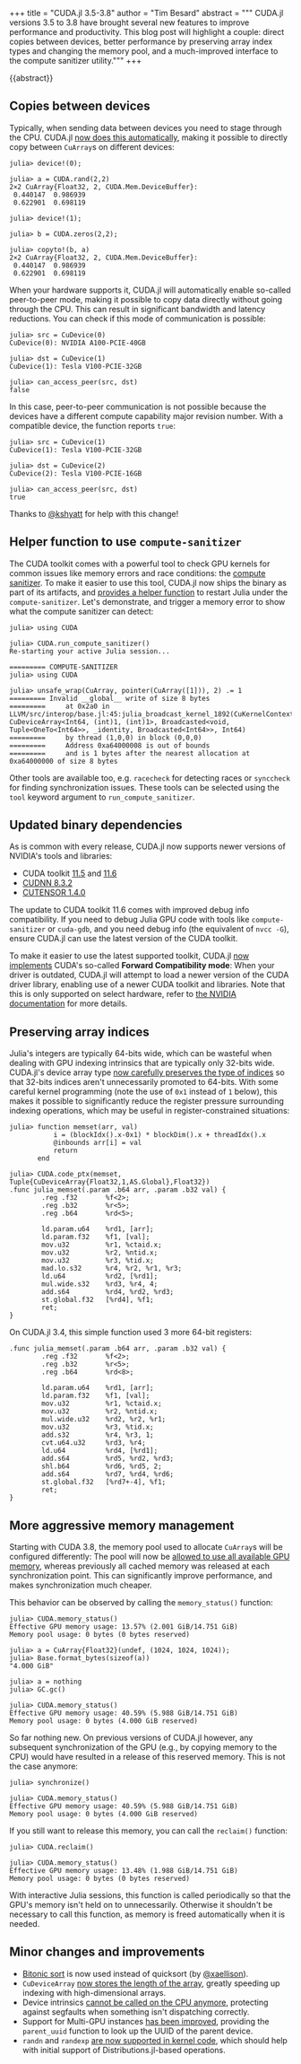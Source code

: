 +++
title = "CUDA.jl 3.5-3.8"
author = "Tim Besard"
abstract = """
  CUDA.jl versions 3.5 to 3.8 have brought several new features to improve performance and productivity. This blog post will highlight a couple: direct copies between devices, better performance by preserving array index types and changing the memory pool, and a much-improved interface to the compute sanitizer utility."""
+++

{{abstract}}


## Copies between devices

Typically, when sending data between devices you need to stage through the CPU. CUDA.jl [now
does this automatically](https://github.com/JuliaGPU/CUDA.jl/pull/1284), making it possible
to directly copy between `CuArray`s on different devices:

```julia-repl
julia> device!(0);

julia> a = CUDA.rand(2,2)
2×2 CuArray{Float32, 2, CUDA.Mem.DeviceBuffer}:
 0.440147  0.986939
 0.622901  0.698119

julia> device!(1);

julia> b = CUDA.zeros(2,2);

julia> copyto!(b, a)
2×2 CuArray{Float32, 2, CUDA.Mem.DeviceBuffer}:
 0.440147  0.986939
 0.622901  0.698119
```

When your hardware supports it, CUDA.jl will automatically enable so-called peer-to-peer
mode, making it possible to copy data directly without going through the CPU. This can
result in significant bandwidth and latency reductions. You can check if this mode of
communication is possible:

```julia-repl
julia> src = CuDevice(0)
CuDevice(0): NVIDIA A100-PCIE-40GB

julia> dst = CuDevice(1)
CuDevice(1): Tesla V100-PCIE-32GB

julia> can_access_peer(src, dst)
false
```

In this case, peer-to-peer communication is not possible because the devices have a
different compute capability major revision number. With a compatible device, the function
reports `true`:

```
julia> src = CuDevice(1)
CuDevice(1): Tesla V100-PCIE-32GB

julia> dst = CuDevice(2)
CuDevice(2): Tesla V100-PCIE-16GB

julia> can_access_peer(src, dst)
true
```

Thanks to [@kshyatt](https://github.com/kshyatt) for help with this change!


## Helper function to use `compute-sanitizer`

The CUDA toolkit comes with a powerful tool to check GPU kernels for common issues like
memory errors and race conditions: the [compute
sanitizer](https://docs.nvidia.com/compute-sanitizer/ComputeSanitizer/index.html). To make
it easier to use this tool, CUDA.jl now ships the binary as part of its artifacts, and
[provides a helper function](https://github.com/JuliaGPU/CUDA.jl/pull/1340) to restart
Julia under the `compute-sanitizer`. Let's demonstrate, and trigger a memory error to show
what the compute sanitizer can detect:

```julia-repl
julia> using CUDA

julia> CUDA.run_compute_sanitizer()
Re-starting your active Julia session...

========= COMPUTE-SANITIZER
julia> using CUDA

julia> unsafe_wrap(CuArray, pointer(CuArray([1])), 2) .= 1
========= Invalid __global__ write of size 8 bytes
=========     at 0x2a0 in LLVM/src/interop/base.jl:45:julia_broadcast_kernel_1892(CuKernelContext, CuDeviceArray<Int64, (int)1, (int)1>, Broadcasted<void, Tuple<OneTo<Int64>>, _identity, Broadcasted<Int64>>, Int64)
=========     by thread (1,0,0) in block (0,0,0)
=========     Address 0xa64000008 is out of bounds
=========     and is 1 bytes after the nearest allocation at 0xa64000000 of size 8 bytes
```

Other tools are available too, e.g. `racecheck` for detecting races or `synccheck` for
finding synchronization issues. These tools can be selected using the `tool` keyword
argument to `run_compute_sanitizer`.


## Updated binary dependencies

As is common with every release, CUDA.jl now supports newer versions of NVIDIA's tools and
libraries:

- CUDA toolkit [11.5](https://github.com/JuliaGPU/CUDA.jl/pull/1256) and
  [11.6](https://github.com/JuliaGPU/CUDA.jl/pull/1326)
- [CUDNN 8.3.2](https://github.com/JuliaGPU/CUDA.jl/pull/1328)
- [CUTENSOR 1.4.0](https://github.com/JuliaGPU/CUDA.jl/pull/1327)

The update to CUDA toolkit 11.6 comes with improved debug info compatibility. If you need to
debug Julia GPU code with tools like `compute-sanitizer` or `cuda-gdb`, and you need debug
info (the equivalent of `nvcc -G`), ensure CUDA.jl can use the latest version of the CUDA
toolkit.

To make it easier to use the latest supported toolkit, CUDA.jl [now
implements](https://github.com/JuliaGPU/CUDA.jl/pull/1182) CUDA's so-called **Forward
Compatibility mode**: When your driver is outdated, CUDA.jl will attempt to load a newer
version of the CUDA driver library, enabling use of a newer CUDA toolkit and libraries. Note
that this is only supported on select hardware, refer to [the NVIDIA
documentation](https://docs.nvidia.com/deploy/cuda-compatibility/#forward-compatibility-title)
for more details.


## Preserving array indices

Julia's integers are typically 64-bits wide, which can be wasteful when dealing with GPU
indexing intrinsics that are typically only 32-bits wide. CUDA.jl's device array type [now
carefully preserves the type of indices](https://github.com/JuliaGPU/CUDA.jl/pull/1153) so
that 32-bits indices aren't unnecessarily promoted to 64-bits. With some careful kernel
programming (note the use of `0x1` instead of `1` below), this makes it possible to
significantly reduce the register pressure surrounding indexing operations, which may be
useful in register-constrained situations:

```julia-repl
julia> function memset(arr, val)
           i = (blockIdx().x-0x1) * blockDim().x + threadIdx().x
           @inbounds arr[i] = val
           return
       end

julia> CUDA.code_ptx(memset, Tuple{CuDeviceArray{Float32,1,AS.Global},Float32})
.func julia_memset(.param .b64 arr, .param .b32 val) {
        .reg .f32       %f<2>;
        .reg .b32       %r<5>;
        .reg .b64       %rd<5>;

        ld.param.u64    %rd1, [arr];
        ld.param.f32    %f1, [val];
        mov.u32         %r1, %ctaid.x;
        mov.u32         %r2, %ntid.x;
        mov.u32         %r3, %tid.x;
        mad.lo.s32      %r4, %r2, %r1, %r3;
        ld.u64          %rd2, [%rd1];
        mul.wide.s32    %rd3, %r4, 4;
        add.s64         %rd4, %rd2, %rd3;
        st.global.f32   [%rd4], %f1;
        ret;
}
```

On CUDA.jl 3.4, this simple function used 3 more 64-bit registers:

```
.func julia_memset(.param .b64 arr, .param .b32 val) {
        .reg .f32       %f<2>;
        .reg .b32       %r<5>;
        .reg .b64       %rd<8>;

        ld.param.u64    %rd1, [arr];
        ld.param.f32    %f1, [val];
        mov.u32         %r1, %ctaid.x;
        mov.u32         %r2, %ntid.x;
        mul.wide.u32    %rd2, %r2, %r1;
        mov.u32         %r3, %tid.x;
        add.s32         %r4, %r3, 1;
        cvt.u64.u32     %rd3, %r4;
        ld.u64          %rd4, [%rd1];
        add.s64         %rd5, %rd2, %rd3;
        shl.b64         %rd6, %rd5, 2;
        add.s64         %rd7, %rd4, %rd6;
        st.global.f32   [%rd7+-4], %f1;
        ret;
}
```


## More aggressive memory management

Starting with CUDA 3.8, the memory pool used to allocate `CuArray`s will be configured
differently: The pool will now be [allowed to use all available GPU
memory](https://github.com/JuliaGPU/CUDA.jl/pull/1344), whereas previously all cached memory
was released at each synchronization point. This can significantly improve performance, and
makes synchronization much cheaper.

This behavior can be observed by calling the `memory_status()` function:

```julia-repl
julia> CUDA.memory_status()
Effective GPU memory usage: 13.57% (2.001 GiB/14.751 GiB)
Memory pool usage: 0 bytes (0 bytes reserved)

julia> a = CuArray{Float32}(undef, (1024, 1024, 1024));
julia> Base.format_bytes(sizeof(a))
"4.000 GiB"

julia> a = nothing
julia> GC.gc()

julia> CUDA.memory_status()
Effective GPU memory usage: 40.59% (5.988 GiB/14.751 GiB)
Memory pool usage: 0 bytes (4.000 GiB reserved)
```

So far nothing new. On previous versions of CUDA.jl however, any subsequent synchronization
of the GPU (e.g., by copying memory to the CPU) would have resulted in a release of this
reserved memory. This is not the case anymore:

```julia-repl
julia> synchronize()

julia> CUDA.memory_status()
Effective GPU memory usage: 40.59% (5.988 GiB/14.751 GiB)
Memory pool usage: 0 bytes (4.000 GiB reserved)
```

If you still want to release this memory, you can call the `reclaim()` function:

```julia-repl
julia> CUDA.reclaim()

julia> CUDA.memory_status()
Effective GPU memory usage: 13.48% (1.988 GiB/14.751 GiB)
Memory pool usage: 0 bytes (0 bytes reserved)
```

With interactive Julia sessions, this function is called periodically so that the GPU's
memory isn't held on to unnecessarily. Otherwise it shouldn't be necessary to call this
function, as memory is freed automatically when it is needed.


## Minor changes and improvements

- [Bitonic sort](https://github.com/JuliaGPU/CUDA.jl/pull/1217) is now used instead of
  quicksort (by [@xaellison](https://github.com/xaellison)).
- `CuDeviceArray` [now stores the length of the
  array](https://github.com/JuliaGPU/CUDA.jl/pull/1303), greatly speeding up indexing with
  high-dimensional arrays.
- Device intrinsics [cannot be called on the CPU
  anymore](https://github.com/JuliaGPU/CUDA.jl/pull/1305), protecting against segfaults when
  something isn't dispatching correctly.
- Support for Multi-GPU instances [has been
  improved](https://github.com/JuliaGPU/CUDA.jl/pull/1199), providing the `parent_uuid`
  function to look up the UUID of the parent device.
- `randn` and `randexp` [are now supported in kernel
  code](https://github.com/JuliaGPU/CUDA.jl/pull/1236), which should help with initial
  support of Distributions.jl-based operations.
